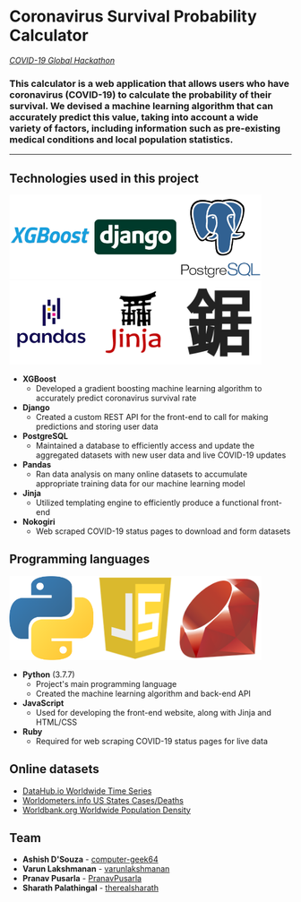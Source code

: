 # Coronavirus Survival Probability Calculator

*[COVID-19 Global Hackathon](https://covid-global-hackathon.devpost.com/)*

### This calculator is a web application that allows users who have coronavirus (COVID-19) to calculate the probability of their survival. We devised a machine learning algorithm that can accurately predict this value, taking into account a wide variety of factors, including information such as pre-existing medical conditions and local population statistics.

---

## Technologies used in this project

<img src="assets/img/xgboost.png" alt="XGBoost" title="XGBoost" width="150px" height="150px"><img src="assets/img/django.png" alt="Django" title="Django" width="150px" height="150px"><img src="assets/img/postgresql.png" alt="PostgreSQL" title="PostgreSQL" width="150px" height="150px"><img src="assets/img/pandas.png" alt="Pandas" title="Pandas" width="150px" height="150px"><img src="assets/img/jinja.png" alt="Jinja" title="Jinja" width="150px" height="150px"><img src="assets/img/nokogiri.png" alt="Nokogiri" title="Nokogiri" width="150px" height="150px">

* **XGBoost**
  * Developed a gradient boosting machine learning algorithm to accurately predict coronavirus survival rate
* **Django**
  * Created a custom REST API for the front-end to call for making predictions and storing user data
* **PostgreSQL**
  * Maintained a database to efficiently access and update the aggregated datasets with new user data and live COVID-19 updates
* **Pandas**
  * Ran data analysis on many online datasets to accumulate appropriate training data for our machine learning model
* **Jinja**
  * Utilized templating engine to efficiently produce a functional front-end
* **Nokogiri**
  * Web scraped COVID-19 status pages to download and form datasets

## Programming languages

<img src="assets/img/python.png" alt="Python" title="Python" width="150px" height="150px"><img src="assets/img/javascript.png" alt="JavaScript" title="JavaScript" width="150px" height="150px"><img src="assets/img/ruby.png" alt="Ruby" title="Ruby" width="150px" height="150px">

* **Python** (3.7.7)
  * Project's main programming language
  * Created the machine learning algorithm and back-end API
* **JavaScript**
  * Used for developing the front-end website, along with Jinja and HTML/CSS
* **Ruby**
  * Required for web scraping COVID-19 status pages for live data

## Online datasets

* [DataHub.io Worldwide Time Series](https://datahub.io/core/covid-19)
* [Worldometers.info US States Cases/Deaths](https://www.worldometers.info/coronavirus/country/us/)
* [Worldbank.org Worldwide Population Density](https://data.worldbank.org/indicator/en.pop.dnst)

## Team

* **Ashish D'Souza** - [computer-geek64](https://github.com/computer-geek64)
* **Varun Lakshmanan** - [varunlakshmanan](https://github.com/varunlakshmanan)
* **Pranav Pusarla** - [PranavPusarla](https://github.com/PranavPusarla)
* **Sharath Palathingal** - [therealsharath](https://github.com/therealsharath)
